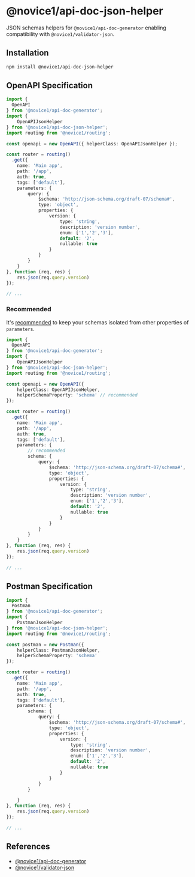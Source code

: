 # @novice1/api-doc-json-helper

JSON schemas helpers for `@novice1/api-doc-generator` enabling compatibility with `@novice1/validator-json`.

## Installation

```bash
npm install @novice1/api-doc-json-helper
```

## OpenAPI Specification

```ts
import { 
  OpenAPI 
} from '@novice1/api-doc-generator';
import { 
    OpenAPIJsonHelper 
} from '@novice1/api-doc-json-helper';
import routing from '@novice1/routing';

const openapi = new OpenAPI({ helperClass: OpenAPIJsonHelper });

const router = routing()
  .get({
    name: 'Main app',
    path: '/app',
    auth: true,
    tags: ['default'],
    parameters: {
        query: {
            $schema: 'http://json-schema.org/draft-07/schema#',
            type: 'object',
            properties: {
                version: {
                    type: 'string',
                    description: 'version number',
                    enum: ['1','2','3'],
                    default: '2',
                    nullable: true
                }
            }
        }
    }
}, function (req, res) {
    res.json(req.query.version)
});

// ...
```

### Recommended

It's [recommended](https://github.com/kisiwu/novice-validator-json?tab=readme-ov-file#best-practices) to keep your schemas isolated from other properties of `parameters`.

```ts
import { 
  OpenAPI 
} from '@novice1/api-doc-generator';
import { 
    OpenAPIJsonHelper 
} from '@novice1/api-doc-json-helper';
import routing from '@novice1/routing';

const openapi = new OpenAPI({ 
    helperClass: OpenAPIJsonHelper, 
    helperSchemaProperty: 'schema' // recommended 
});

const router = routing()
  .get({
    name: 'Main app',
    path: '/app',
    auth: true,
    tags: ['default'],
    parameters: {
        // recommended
        schema: {
            query: {
                $schema: 'http://json-schema.org/draft-07/schema#',
                type: 'object',
                properties: {
                    version: {
                        type: 'string',
                        description: 'version number',
                        enum: ['1','2','3'],
                        default: '2',
                        nullable: true
                    }
                }
            }
        }
    }
}, function (req, res) {
    res.json(req.query.version)
});

// ...
```

## Postman Specification

```ts
import { 
  Postman 
} from '@novice1/api-doc-generator';
import { 
    PostmanJsonHelper 
} from '@novice1/api-doc-json-helper';
import routing from '@novice1/routing';

const postman = new Postman({ 
    helperClass: PostmanJsonHelper, 
    helperSchemaProperty: 'schema' 
});

const router = routing()
  .get({
    name: 'Main app',
    path: '/app',
    auth: true,
    tags: ['default'],
    parameters: {
        schema: {
            query: {
                $schema: 'http://json-schema.org/draft-07/schema#',
                type: 'object',
                properties: {
                    version: {
                        type: 'string',
                        description: 'version number',
                        enum: ['1','2','3'],
                        default: '2',
                        nullable: true
                    }
                }
            }
        }

    }
}, function (req, res) {
    res.json(req.query.version)
});

// ...
```

## References

- [@novice1/api-doc-generator](https://kisiwu.github.io/novice-api-doc-generator/latest/)
- [@novice1/validator-json](https://kisiwu.github.io/novice-validator-json/latest/)